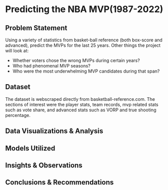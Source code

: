 # Predicting the NBA MVP(1987-2022)

## Problem Statement

Using a variety of statistics from basket-ball reference (both box-score and advanced), predict the MVPs for the last 25 years. Other things the project will look at:
* Whether voters chose the wrong MVPs during certain years?
* Who had phenomenal MVP seasons?
* Who were the most underwhelming MVP candidates during that span?

## Dataset

The dataset is webscraped directly from basketball-reference.com.  The sections of interest were the player stats, team records, mvp related stats such as vote share, and advanced stats such as VORP and true shooting percentage.  

## Data Visualizations & Analysis



## Models Utilized


## Insights & Observations


## Conclusions & Recommendations
